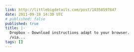 ```yaml
---
link: http://littlebigdetails.com/post/10358597847
date: 2011-09-18 14:30 UTC
# published: false
published: true
title: |-
  Dropbox - Download instructions adapt to your browser.
  /via...
tags: []
---
```



